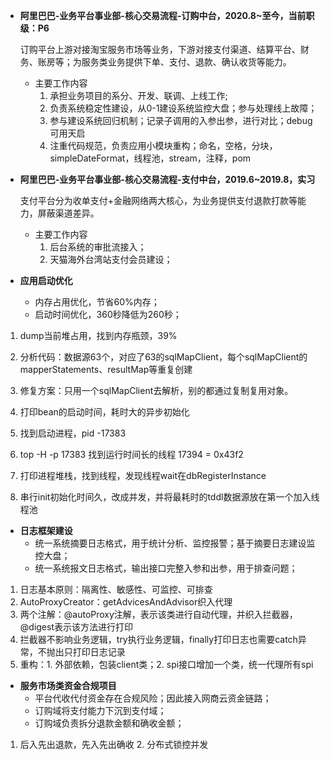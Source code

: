 
- **阿里巴巴-业务平台事业部-核心交易流程-订购中台，2020.8~至今，当前职级：P6**
   
   订购平台上游对接淘宝服务市场等业务，下游对接支付渠道、结算平台、财务、账房等；为服务类业务提供下单、支付、退款、确认收货等能力。
    
   - 主要工作内容
      1. 承担业务项目的系分、开发、联调、上线工作;
      2. 负责系统稳定性建设，从0-1建设系统监控大盘；参与处理线上故障；
      3. 参与建设系统回归机制；记录子调用的入参出参，进行对比；debug可用天启
      4. 注重代码规范，负责应用小模块重构；命名，空格，分块，simpleDateFormat，线程池，stream，注释，pom


- **阿里巴巴-业务平台事业部-核心交易流程-支付中台，2019.6~2019.8，实习**

  支付平台分为收单支付+金融网络两大核心，为业务提供支付退款打款等能力，屏蔽渠道差异。

  - 主要工作内容
    1. 后台系统的审批流接入；
    2. 天猫海外台湾站支付会员建设；
    

- **应用启动优化**
  - 内存占用优化，节省60%内存；
  - 启动时间优化，360秒降低为260秒；

1. dump当前堆占用，找到内存瓶颈，39%
2. 分析代码：数据源63个，对应了63的sqlMapClient，每个sqlMapClient的mapperStatements、resultMap等重复创建
3. 修复方案：只用一个sqlMapClient去解析，别的都通过复制复用对象。

4. 打印bean的启动时间，耗时大的异步初始化
5. 找到启动进程，pid -17383
6. top -H -p 17383 找到运行时间长的线程 17394 = 0x43f2 
7. 打印进程堆栈，找到线程，发现线程wait在dbRegisterInstance
8. 串行init初始化时间久，改成并发，并将最耗时的tddl数据源放在第一个加入线程池

- **日志框架建设**
  - 统一系统摘要日志格式，用于统计分析、监控报警；基于摘要日志建设监控大盘；
  - 统一系统报文日志格式，输出接口完整入参和出参，用于排查问题；

1. 日志基本原则：隔离性、敏感性、可监控、可排查
2. AutoProxyCreator：getAdvicesAndAdvisor织入代理
3. 两个注解：@autoProxy注解，表示该类进行自动代理，并织入拦截器，@digest表示该方法进行打印
4. 拦截器不影响业务逻辑，try执行业务逻辑，finally打印日志也需要catch异常，不抛出只打印日志记录
5. 重构：1. 外部依赖，包装client类；2. spi接口增加一个类，统一代理所有spi

- **服务市场类资金合规项目**
  - 平台代收代付资金存在合规风险；因此接入网商云资金链路；
  - 订购域将支付能力下沉到支付域；
  - 订购域负责拆分退款金额和确收金额；

1. 后入先出退款，先入先出确收 2. 分布式锁控并发




